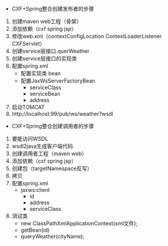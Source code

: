 *  CXF+Spring整合创建发布者的步骤
1. 创建maven web工程（骨架）
2. 添加依赖（cxf spring jsp）
3. 修改web.xml（contextConfigLocation ContextLoaderListener CXFServlet）
4. 创建service层接口 querWeather
5. 创建service层接口的实现类
6. 配置spring.xml 
    * 配置实现类 bean
    * 配置JaxWsServerFactoryBean 
        * serviceClass
        * serviceBean
        * address
7. 启动TOMCAT
8. http://localhost:99/pub/ws/weather?wsdl

* CXF+Spring整合创建调用者的步骤
1. 要能访问WSDL
2. wsdl2java生成客户端代码
3. 创建调用者工程（maven web）
4. 添加依赖（cxf spring jsp）
5. 创建包（targetNamespace反写）
6. 拷贝
7. 配置spring.xml
    * jaxws:client 
        * id
        * address
        * serviceClass
8. 测试类
    * new ClassPathXmlApplicationContext(xml文件);
    * getBean(id)
    * queryWeather(cityName);